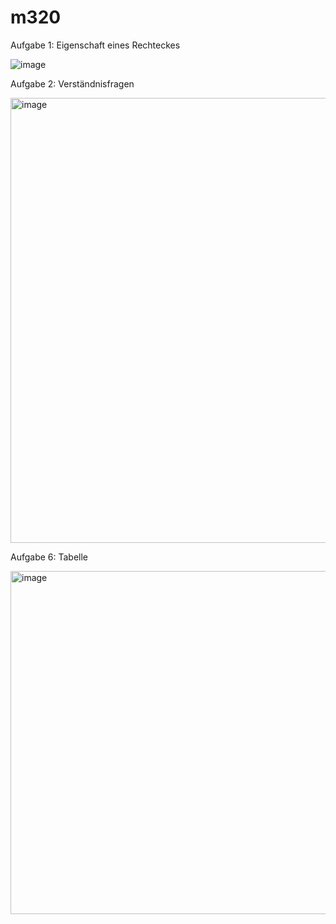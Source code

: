 # m320

Aufgabe 1: Eigenschaft eines Rechteckes

![image](https://user-images.githubusercontent.com/112382296/201542556-312ea731-00ca-462e-9968-df9718ad3d7e.png)


Aufgabe 2: Verständnisfragen

<img width="712" alt="image" src="https://user-images.githubusercontent.com/112382296/201544275-b90a177f-8452-4574-9e4c-20216cede6eb.png">

Aufgabe 6: Tabelle

<img width="549" alt="image" src="https://user-images.githubusercontent.com/112382296/201547107-7ff73ab5-c3f2-44d5-9917-685362570bdb.png">
